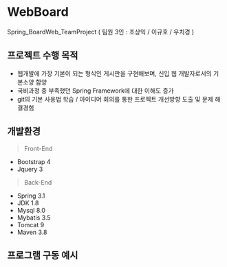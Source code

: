 # WebBoard
Spring_BoardWeb_TeamProject ( 팀원 3인 : 조상익 / 이규호 / 우치경 )

## 프로젝트 수행 목적 
- 웹개발에 가장 기본이 되는 형식인 게시판을 구현해보며, 신입 웹 개발자로서의 기본소양 함양
- 국비과정 중 부족했던 Spring Framework에 대한 이해도 증가
- git의 기본 사용법 학습 / 아이디어 회의를 통한 프로젝트 개선방향 도출 및 문제 해결경험

## 개발환경
> Front-End
- Bootstrap 4
- Jquery 3

> Back-End
- Spring 3.1
- JDK 1.8
- Mysql 8.0 
- Mybatis 3.5
- Tomcat 9
- Maven 3.8 

## 프로그램 구동 예시

